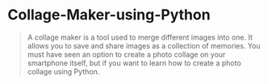 # Collage-Maker-using-Python

> A collage maker is a tool used to merge different images into one. It allows you to save and share images as a collection of memories. You must have seen an option to create a photo collage on your smartphone itself, but if you want to learn how to create a photo collage using Python.
